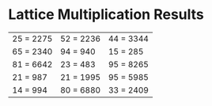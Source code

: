 # Lattice Multiplication Results

|   |   |   |
|---|---|---|
| 25 = 2275 | 52 = 2236 | 44 = 3344 |
| 65 = 2340 | 94 = 940 | 15 = 285 |
| 81 = 6642 | 23 = 483 | 95 = 8265 |
| 21 = 987 | 21 = 1995 | 95 = 5985 |
| 14 = 994 | 80 = 6880 | 33 = 2409 |
